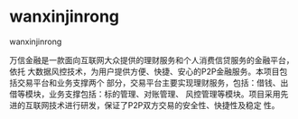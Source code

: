 # wanxinjinrong
wanxinjinrong

万信金融是一款面向互联网大众提供的理财服务和个人消费信贷服务的金融平台，依托
大数据风控技术，为用户提供方便、快捷、安心的P2P金融服务。本项目包括交易平台和业务支撑两个
部分，交易平台主要实现理财服务，包括：借钱、出借等模块，业务支撑包括：标的管理、对账管理、
风控管理等模块。项目采用先进的互联网技术进行研发，保证了P2P双方交易的安全性、快捷性及稳定
性。
